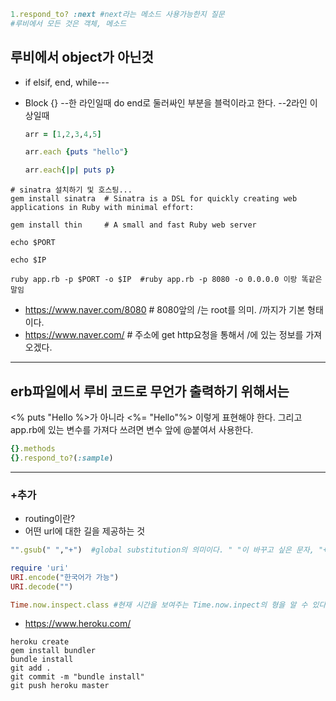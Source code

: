 ~~~ruby
1.respond_to? :next #next라는 메소드 사용가능한지 질문
#루비에서 모든 것은 객체, 메소드
~~~

## 루비에서 object가 아닌것
- if elsif, end, while---

- Block
    {}  --한 라인일때
    do end로 둘러싸인 부분을 블럭이라고 한다. --2라인 이상일때

    ~~~ruby
    arr = [1,2,3,4,5]

    arr.each {puts "hello"}

    arr.each{|p| puts p}
    ~~~

```shell
# sinatra 설치하기 및 호스팅...
gem install sinatra  # Sinatra is a DSL for quickly creating web applications in Ruby with minimal effort:

gem install thin     # A small and fast Ruby web server

echo $PORT

echo $IP

ruby app.rb -p $PORT -o $IP  #ruby app.rb -p 8080 -o 0.0.0.0 이랑 똑같은 말임
```

* https://www.naver.com/8080 # 8080앞의 /는 root를 의미. /까지가 기본 형태이다.
* https://www.naver.com/  # 주소에 get http요청을 통해서 /에 있는 정보를 가져오겠다.

---

## erb파일에서 루비 코드로 무언가 출력하기 위해서는
<% puts "Hello %>가 아니라 <%= "Hello"%> 이렇게 표현해야 한다.
그리고 app.rb에 있는 변수를 가져다 쓰려면 변수 앞에 @붙여서 사용한다.

```ruby
{}.methods
{}.respond_to?(:sample)
```



---



### +추가

- routing이란?
- 어떤 url에 대한 길을 제공하는 것

~~~ruby
"".gsub(" ","+")  #global substitution의 의미이다. " "이 바꾸고 싶은 문자, "+"이 새로 들어갈 문자

require 'uri'
URI.encode("한국어가 가능")
URI.decode("")

Time.now.inspect.class #현재 시간을 보여주는 Time.now.inpect의 형을 알 수 있다.(String으로 나옴)
~~~

* https://www.heroku.com/

~~~shell
heroku create
gem install bundler
bundle install
git add .
git commit -m "bundle install"
git push heroku master
~~~